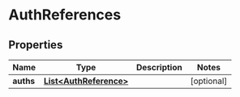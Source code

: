 

# AuthReferences


## Properties

Name | Type | Description | Notes
------------ | ------------- | ------------- | -------------
**auths** | [**List&lt;AuthReference&gt;**](AuthReference.md) |  |  [optional]



